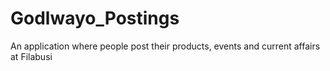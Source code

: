 # Godlwayo_Postings
An application where people post their products, events and current affairs at Filabusi
